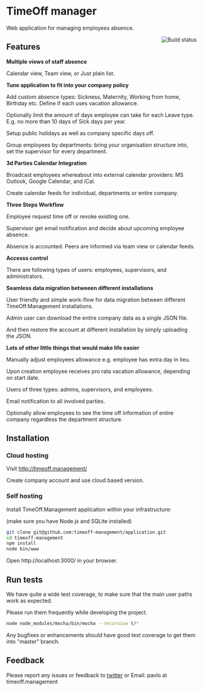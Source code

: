 
# TimeOff manager

Web application for managing employees absence.

<a href="https://travis-ci.org/timeoff-management/application"><img align="right" src="https://travis-ci.org/timeoff-management/application.svg?branch=master" alt="Build status" /></a>

## Features

**Multiple views of staff absence**

Calendar view, Team view, or Just plain list.

**Tune application to fit into your company policy**

Add custom absence types: Sickness, Maternity, Working from home, Birthday etc. Define if each uses vacation allowance.

Optionally limit the amount of days employee can take for each Leave type. E.g. no more than 10 days of Sick days per year.

Setup public holidays as well as company specific days off.

Group employees by departments: bring your organisation structure into, set the supervisor for every department.

**3d Parties Calendar Integration**

Broadcast employees whereabout into external calendar providers: MS Outlook, Google Calendar, and iCal.

Create calendar feeds for individual, departments or entire company.

**Three Steps Workflow**

Employee request time off or revoke existing one.

Supervisor get email notification and decide about upcoming employee absence.

Absence is accounted. Peers are informed via team view or calendar feeds.

**Accesss control**

There are following types of users: employees, supervisors, and administrators.

**Seamless data migration betweeen different installations**

User friendly and simple work-flow for data migration between different TimeOff.Management installations.

Admin user can download the entire company data as a single JSON file.

And then restore the account at different installation by simply uploading the JSON.

**Lots of other little things that would make life easier**

Manually adjust employees allowance
e.g. employee has extra day in lieu.

Upon creation employee receives pro rata vacation allowance, depending on start date.

Users of three types: admins, supervisors, and employees.

Email notification to all involved parties.

Optionally allow employees to see the time off information of entire company regardless the department structure.

## Installation

### Cloud hosting

Visit http://timeoff.management/

Create company account and use cloud based version.

### Self hosting

Install TimeOff.Management application within your infrastructure:

(make sure you have Node.js and SQLite installed)

```bash
git clone git@github.com:timeoff-management/application.git
cd timeoff-management
npm install
node bin/www
```
Open http://localhost:3000/ in your browser.

## Run tests

We have quite a wide test coverage, to make sure that the main user paths work as expected.

Please run them frequently while developing the project.

```bash
node node_modules/mocha/bin/mocha --recursive t/*
```

Any bugfixes or enhancements should have good test coverage to get them into "master" branch.

## Feedback

Please report any issues or feedback to <a href="https://twitter.com/FreeTimeOffApp">twitter</a> or Email: pavlo at timeoff.management
